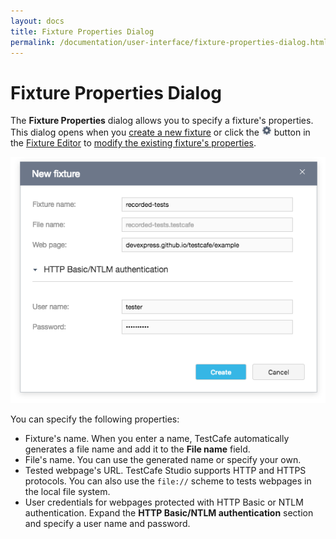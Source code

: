```yaml
---
layout: docs
title: Fixture Properties Dialog
permalink: /documentation/user-interface/fixture-properties-dialog.html
---
```

# Fixture Properties Dialog

The **Fixture Properties** dialog allows you to specify a fixture's properties.
This dialog opens when you [create a new fixture](../guides/record-tests/README.md#create-fixtures) or click the ![Settings button](../../images/guides/settings-icon.png) button in the [Fixture Editor](fixture-editor.md) to [modify the existing fixture's properties](fixture-editor.md#modify-the-fixtures-properties).

![Fixture Properties dialog](../../images/user-interface/dialogs/new-fixture-dialog.png)

You can specify the following properties:

* Fixture's name. When you enter a name, TestCafe automatically generates a file name and add it to the **File name** field.
* File's name. You can use the generated name or specify your own.
* Tested webpage's URL. TestCafe Studio supports HTTP and HTTPS protocols. You can also use the `file://` scheme to tests webpages in the local file system.
* User credentials for webpages protected with HTTP Basic or NTLM authentication. Expand the **HTTP Basic/NTLM authentication** section and specify a user name and password.
